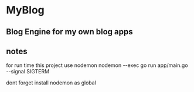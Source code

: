 # MyBlog
## Blog Engine for my own blog apps


## notes 
for run time this project use nodemon
nodemon --exec go run app/main.go --signal SIGTERM

dont forget install nodemon as global